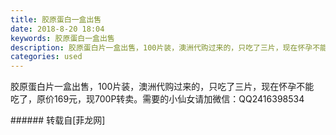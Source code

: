 ```yaml
---
title: 胶原蛋白一盒出售
date: 2018-8-20 18:04
keywords: 胶原蛋白一盒出售
description: 胶原蛋白片一盒出售，100片装，澳洲代购过来的，只吃了三片，现在怀孕不能吃了，原价169元，现700P转卖。需要的小仙女请加微信：QQ2416398534
categories: used
---
```

<td class="t_f" id="postmessage_1667440">

胶原蛋白片一盒出售，100片装，澳洲代购过来的，只吃了三片，现在怀孕不能<br/>
<img alt="" border="0" class="zoom" data-cf-modified-32666f3403aab19959d78690-="" file="http://www.flw.ph/data/appbyme/upload/image/201808/20/cAienSlsWiQH.jpg" id="aimg_XoA22" lazyloadthumb="1" onclick="" onmouseover="" src="http://www.flw.ph/data/appbyme/upload/image/201808/20/cAienSlsWiQH.jpg"/><br/>
<img alt="" border="0" class="zoom" data-cf-modified-32666f3403aab19959d78690-="" file="http://www.flw.ph/data/appbyme/upload/image/201808/20/Vt8dx4F6exr2.jpg" id="aimg_MP0P0" lazyloadthumb="1" onclick="" onmouseover="" src="http://www.flw.ph/data/appbyme/upload/image/201808/20/Vt8dx4F6exr2.jpg"/><br/>
吃了，原价169元，现700P转卖。需要的小仙女请加微信：QQ2416398534<br/>
</td>
###### 转载自[菲龙网]